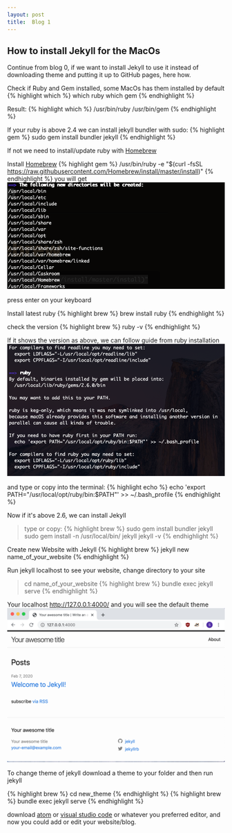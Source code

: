 ```yaml
---
layout: post
title:  Blog 1
---
```

## How to install Jekyll for the MacOs
Continue from blog 0, if we want to install Jekyll to use it instead of downloading theme and putting it up to GitHub pages, here how.


Check if Ruby and Gem installed, some MacOs has them installed by default
{% highlight which %}
which ruby
which gem
{% endhighlight %}

Result:
{% highlight which %}
/usr/bin/ruby
/usr/bin/gem
{% endhighlight %}

If your ruby is above 2.4 we can install jekyll bundler with sudo:
{% highlight gem %}
sudo gem install bundler jekyll
{% endhighlight %}

If not we need to install/update ruby with [Homebrew](https://brew.sh/)

Install [Homebrew](https://brew.sh/)
{% highlight gem %}
/usr/bin/ruby -e "$(curl -fsSL https://raw.githubusercontent.com/Homebrew/install/master/install)"
{% endhighlight %}
you will get
![image](/images/blog1/blog1-1.png)

press enter on your keyboard

Install latest ruby
{% highlight brew %}
brew install ruby
{% endhighlight %}

check the version
{% highlight brew %}
ruby -v
{% endhighlight %}

If it shows the version as above, we can follow guide from ruby installation
![image](/images/blog1/blog1-2.png)

and type or copy into the terminal:
{% highlight echo %}
echo 'export PATH="/usr/local/opt/ruby/bin:$PATH"' >> ~/.bash_profile
{% endhighlight %}

Now if it's above 2.6, we can install Jekyll
> type or copy:
{% highlight brew %}
sudo gem install bundler jekyll
sudo gem install -n /usr/local/bin/ jekyll
jekyll -v
{% endhighlight %}

Create new Website with Jekyll
{% highlight brew %}
jekyll new name_of_your_website
{% endhighlight %}

Run jekyll localhost to see your website, change directory to your site
>cd name_of_your_website
{% highlight brew %}
bundle exec jekyll serve
{% endhighlight %}

Your localhost http://127.0.0.1:4000/ and you will see the default theme
![image](/images/blog1/blog1-3.png)

To change theme of jekyll download a theme to your folder and then run jekyll
>
{% highlight brew %}
cd new_theme
{% endhighlight %}
{% highlight brew %}
bundle exec jekyll serve
{% endhighlight %}

download [atom](https://atom.io/) or [visual studio code](https://code.visualstudio.com/) or whatever you preferred editor, and now you could add or edit your website/blog.
